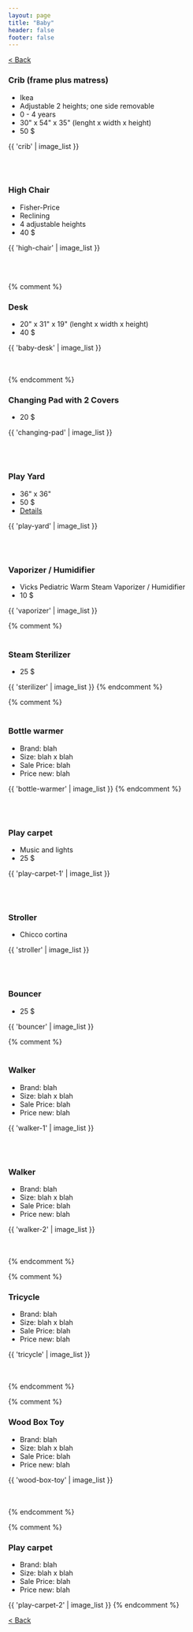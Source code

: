 ```yaml
---
layout: page
title: "Baby"
header: false
footer: false
---
```

<a href="/sale-house-stuff">< Back</a>

<h3>Crib (frame plus matress)</h3>

* Ikea
* Adjustable 2 heights; one side removable
* 0 - 4 years
* 30" x 54" x 35" (lenght x width x height)
* 50 $

{{ 'crib' | image_list }}

<br/>
<br/>

<h3>High Chair</h3>

* Fisher-Price
* Reclining
* 4 adjustable heights
* 40 $

{{ 'high-chair' | image_list }}

<br/>
<br/>

{% comment %} 
<h3>Desk</h3>

* 20" x 31" x 19" (lenght x width x height)
* 40 $

{{ 'baby-desk' | image_list }}

<br/>
<br/>
{% endcomment %} 

<h3>Changing Pad with 2 Covers</h3>

* 20 $

{{ 'changing-pad' | image_list }}

<br/>
<br/>

<h3>Play Yard</h3>

* 36" x 36"
* 50 $
* <a href="http://www.amazon.com/Delta-Childrens-Time-Play-Yard/dp/B00DHKEB14/ref=sr_1_236?s=baby-products&ie=UTF8&qid=1406496210&sr=1-236&keywords=baby+play+yards" target="_blank">Details</a>

{{ 'play-yard' | image_list }}

<br/>
<br/>

<h3>Vaporizer / Humidifier</h3>

* Vicks Pediatric Warm Steam Vaporizer / Humidifier
* 10 $

{{ 'vaporizer' | image_list }}

{% comment %} 
<br/>
<br/>

<h3>Steam Sterilizer</h3>

* 25 $

{{ 'sterilizer' | image_list }}
{% endcomment %}

{% comment %} 
<br/>
<br/>

<h3>Bottle warmer</h3>

* Brand: blah
* Size: blah x blah
* Sale Price: blah
* Price new: blah

{{ 'bottle-warmer' | image_list }}
{% endcomment %}

<br/>
<br/>

<h3>Play carpet</h3>

* Music and lights
* 25 $

{{ 'play-carpet-1' | image_list }}

<br/>
<br/>

<h3>Stroller</h3>

* Chicco cortina

{{ 'stroller' | image_list }}

<br/>
<br/>

<h3>Bouncer</h3>

* 25 $

{{ 'bouncer' | image_list }}

{% comment %} 
<br/>
<br/>

<h3>Walker</h3>

* Brand: blah
* Size: blah x blah
* Sale Price: blah
* Price new: blah

{{ 'walker-1' | image_list }}

<br/>
<br/>

<h3>Walker</h3>

* Brand: blah
* Size: blah x blah
* Sale Price: blah
* Price new: blah

{{ 'walker-2' | image_list }}

<br/>
<br/>
{% endcomment %}

{% comment %} 
<h3>Tricycle</h3>

* Brand: blah
* Size: blah x blah
* Sale Price: blah
* Price new: blah

{{ 'tricycle' | image_list }}

<br/>
<br/>
{% endcomment %}

{% comment %} 
<h3>Wood Box Toy</h3>

* Brand: blah
* Size: blah x blah
* Sale Price: blah
* Price new: blah

{{ 'wood-box-toy' | image_list }}

<br/>
<br/>
{% endcomment %}

{% comment %} 
<h3>Play carpet</h3>

* Brand: blah
* Size: blah x blah
* Sale Price: blah
* Price new: blah

{{ 'play-carpet-2' | image_list }}
{% endcomment %}

<a href="/sale-house-stuff">< Back</a>